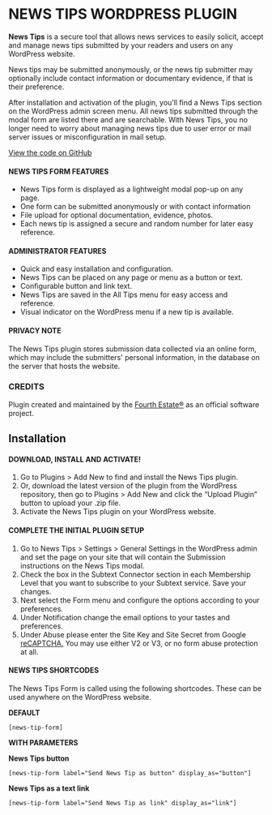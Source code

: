 

# NEWS TIPS WORDPRESS PLUGIN

**News Tips** is a secure tool that allows news services to easily solicit, accept and manage news tips submitted by your readers and users on any WordPress website.

News tips may be submitted anonymously, or the news tip submitter may optionally include contact information or documentary evidence, if that is their preference.

After installation and activation of the plugin, you’ll find a News Tips section on the WordPress admin screen menu. All news tips submitted through the modal form are listed there and are searchable. With News Tips, you no longer need to worry about managing news tips due to user error or mail server issues or misconfiguration in mail setup.

[View the code on GitHub](https://github.com/FourthEstateOrg/news-tip-plugin/)
#### NEWS TIPS FORM FEATURES

* News Tips form is displayed as a lightweight modal pop-up on any page.
* One form can be submitted anonymously or with contact information
* File upload for optional documentation, evidence, photos.
* Each news tip is assigned a secure and random number for later easy reference.
 
#### ADMINISTRATOR FEATURES

*   Quick and easy installation and configuration.
*   News Tips can be placed on any page or menu as a button or text.
*   Configurable button and link text.
*   News Tips are saved in the All Tips menu for easy access and reference.
*   Visual indicator on the WordPress menu if a new tip is available.

#### PRIVACY NOTE

The News Tips plugin stores submission data collected via an online form, which may include the submitters' personal information, in the database on the server that hosts the website.



### CREDITS

Plugin created and maintained by the [Fourth Estate®](https://www.fourthestate.org/) as an official software project.

Installation
------------

#### DOWNLOAD, INSTALL AND ACTIVATE!

1.  Go to Plugins > Add New to find and install the News Tips plugin.
2.  Or, download the latest version of the plugin from the WordPress repository, then go to Plugins > Add New and click the “Upload Plugin” button to upload your .zip file.
3.  Activate the News Tips plugin on your WordPress website.

#### COMPLETE THE INITIAL PLUGIN SETUP

1.  Go to News Tips > Settings > General Settings in the WordPress admin and set the page on your site that will contain the Submission instructions on the News Tips modal.
2.  Check the box in the Subtext Connector section in each Membership Level that you want to subscribe to your Subtext service. Save your changes.
3. Next select the Form menu and configure the options according to your preferences.
4. Under Notification change the email options to your tastes and preferences.
5. Under Abuse please enter the Site Key and Site Secret from Google [reCAPTCHA.](https://www.google.com/recaptcha/about/)  You may use either V2 or V3, or no form abuse protection at all.
 

#### NEWS TIPS SHORTCODES

The News Tips Form is called using the following shortcodes. These can be used anywhere on the WordPress website.

**DEFAULT**

    [news-tip-form]

**WITH PARAMETERS**

**News Tips button**
  
```
[news-tip-form label="Send News Tip as button" display_as="button"]
```
**News Tips as a text link**

```
[news-tip-form label="Send News Tip as link" display_as="link"]
```
